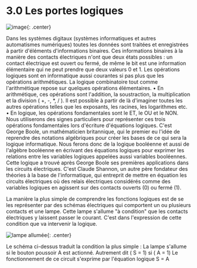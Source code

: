 # 3.0 Les portes logiques

![image](data/BO.png){: .center}

Dans les systèmes digitaux (systèmes informatiques et autres automatismes numériques) toutes les données sont traitées et enregistrées à partir d'éléments d'informations binaires.
Ces informations binaires à la manière des contacts électriques n'ont que deux états possibles : un contact électrique est ouvert ou fermé, de même le bit est une information élémentaire qui ne peut prendre que deux valeurs 0 et 1.
Les opérations logiques sont en informatique aussi courantes si pas plus que les opérations arithmétiques. La logique combinatoire tout comme l'arithmétique repose sur quelques opérations élémentaires.
•	En arithmétique, ces opérations sont l'addition, la soustraction, la multiplication et la division ( +, -, *, / ). Il est possible à partir de là d'imaginer toutes les autres opérations telles que les exposants, les racines, les logarithmes etc.
•	En logique, les opérations fondamentales sont le ET, le OU et le NON.
Nous utiliserons des signes particuliers pour représenter ces trois opérations fondamentales lors d'écriture d'équations logiques. C'est George Boole, un mathématicien britannique, qui le premier eu l'idée de reprendre des notations algébriques pour créer les bases de ce qui sera la logique informatique. Nous ferons donc de la logique booléenne et aussi de l'algèbre booléenne en écrivant des équations logiques pour exprimer les relations entre les variables logiques appelées aussi variables booléennes.
Cette logique a trouvé après George Boole ses premières applications dans les circuits électriques. C'est Claude Shannon, un autre père fondateur des théories à la base de l'informatique, qui entreprit de mettre en équation les circuits électriques où des relais électriques considérés comme des variables logiques en agissent sur des contacts ouverts (0) ou fermé (1).

La manière la plus simple de comprendre les fonctions logiques est de se les représenter par des schémas électriques qui comportent un ou plusieurs contacts et une lampe. Cette lampe s'allume "à condition" que les contacts électriques y laissent passer le courant. C'est dans l'expression de cette condition que va intervenir la logique.

![lampe allumée](data/schema1.png){: .center}

Le schéma ci-dessus traduit la condition la plus simple : La lampe s'allume si le bouton poussoir A est actionné. Autrement dit ( S = 1) si ( A = 1)
Le fonctionnement de ce circuit s'exprime par l'équation logique S = A


